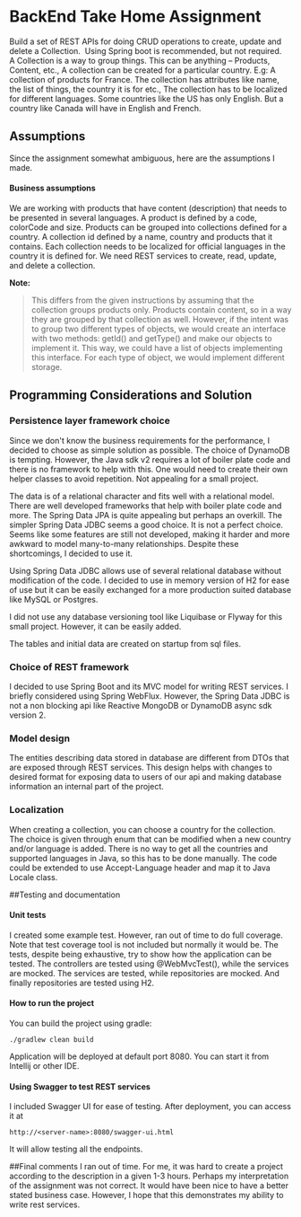 BackEnd Take Home Assignment
===============

Build a set of REST APIs for doing CRUD operations to create, update and
delete a Collection.  Using Spring boot is recommended, but not required.
 
A Collection is a way to group things. This can be anything – Products, Content,
etc., A collection can be created for a particular country. E.g: A collection of
products for France. The collection has attributes like name, the list of things, the
country it is for etc., The collection has to be localized for different languages.
Some countries like the US has only English. But a country like Canada will have
in English and French.

## Assumptions
Since the assignment somewhat ambiguous, here are the assumptions I made.
#### Business assumptions
We are working with products that have content (description) that needs to be presented in several languages.
A product is defined by a code, colorCode and size.
Products can be grouped into collections defined for a country. A collection id defined by a name, country and 
products that it contains. Each collection needs to be localized for 
official languages in the country it is defined for. 
We need REST services to create, read, update, and delete a collection.

**Note:**
>This differs from the given instructions by assuming that the collection groups products only. Products contain 
content, so in a way they are grouped by that collection as well. However, if the intent was to group two different
types of objects, we would create an interface with two methods: getId() and getType() and make our objects to implement
it. This way, we could have a list of objects implementing this interface. For each type of object, we would implement 
different storage.

## Programming Considerations and Solution 
### Persistence layer framework choice
Since we don't know the business requirements for the performance, I decided to choose  as simple solution as possible.
The choice of DynamoDB is tempting. However, the Java sdk v2 requires a lot of boiler plate code and there is no framework
to help with this. One would need to create their own helper classes to avoid repetition. Not appealing for a small 
project.

The data is of a relational character and fits well with a relational model. There are well developed frameworks
that help with boiler plate code and more. The Spring Data JPA is quite appealing but perhaps an overkill. The simpler
 Spring Data JDBC seems a good choice. It is not a perfect choice. Seems like some features are still not developed,
 making it harder and more awkward  to model many-to-many relationships. Despite these shortcomings, I decided to use
 it.
 
 Using Spring Data JDBC allows use of several relational database without modification of the code. I decided to use 
 in memory version of H2 for ease of use but it can be easily exchanged for a more production suited database 
 like MySQL or Postgres.
 
 I did not use any database versioning tool like Liquibase or Flyway for this small project. However, it can be 
 easily added.
 
 The tables and initial data are created on startup from sql files.
 
 ### Choice of REST framework
 I decided to use Spring Boot and its MVC model for writing REST services. I briefly considered using Spring WebFlux. 
 However, the Spring Data JDBC is not a non blocking api like Reactive MongoDB or DynamoDB async sdk version 2.
 
 ### Model design
 The entities describing data stored in database are different from DTOs that are exposed through REST services. This 
 design helps with changes to desired format for exposing data to users of our api and making database information an
 internal part of the project.
 
### Localization 
When creating a collection, you can choose a country for the collection. The choice is given through enum that
can be modified when a new country and/or language is added. There is no way to get all the countries and 
supported languages in Java, so this has to be done manually. 
The code could be extended to use Accept-Language header and map it to Java Locale class.

##Testing and documentation
#### Unit tests
I created some example test. However, ran out of time to do full coverage. Note that test coverage tool is not
included but normally it would be.
The tests, despite being  exhaustive, try to show how the application can be tested. The controllers are tested
using @WebMvcTest(), while the services are mocked. The services are tested, while repositories are mocked. And finally
repositories are tested using H2.

#### How to run the project
You can build the project using gradle:
```
./gradlew clean build
```
Application will be deployed at default port 8080. You can start it from Intellij or other IDE.

#### Using Swagger to test REST services
I included Swagger UI for ease of testing. After deployment, you can access it at
```
http://<server-name>:8080/swagger-ui.html
```
It will allow testing all the endpoints.

##Final comments
I ran out of time. For me, it was hard to create a project according to the description in a given 1-3 hours.
Perhaps my interpretation of the assignment was not correct. It would have been nice to have a better stated 
business case. However, I hope that this demonstrates my ability to write rest services.
